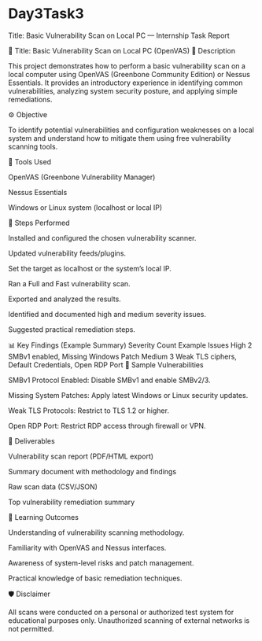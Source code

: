 # Day3Task3
Title: Basic Vulnerability Scan on Local PC — Internship Task Report

🧾 Title: Basic Vulnerability Scan on Local PC (OpenVAS)
📘 Description

This project demonstrates how to perform a basic vulnerability scan on a local computer using OpenVAS (Greenbone Community Edition) or Nessus Essentials.
It provides an introductory experience in identifying common vulnerabilities, analyzing system security posture, and applying simple remediations.

⚙️ Objective

To identify potential vulnerabilities and configuration weaknesses on a local system and understand how to mitigate them using free vulnerability scanning tools.

🧰 Tools Used

OpenVAS (Greenbone Vulnerability Manager)

Nessus Essentials

Windows or Linux system (localhost or local IP)

🧪 Steps Performed

Installed and configured the chosen vulnerability scanner.

Updated vulnerability feeds/plugins.

Set the target as localhost or the system’s local IP.

Ran a Full and Fast vulnerability scan.

Exported and analyzed the results.

Identified and documented high and medium severity issues.

Suggested practical remediation steps.

📊 Key Findings (Example Summary)
Severity	Count	Example Issues
High	2	SMBv1 enabled, Missing Windows Patch
Medium	3	Weak TLS ciphers, Default Credentials, Open RDP Port
🔐 Sample Vulnerabilities

SMBv1 Protocol Enabled: Disable SMBv1 and enable SMBv2/3.

Missing System Patches: Apply latest Windows or Linux security updates.

Weak TLS Protocols: Restrict to TLS 1.2 or higher.

Open RDP Port: Restrict RDP access through firewall or VPN.

🧾 Deliverables

Vulnerability scan report (PDF/HTML export)

Summary document with methodology and findings

Raw scan data (CSV/JSON)

Top vulnerability remediation summary

🧠 Learning Outcomes

Understanding of vulnerability scanning methodology.

Familiarity with OpenVAS and Nessus interfaces.

Awareness of system-level risks and patch management.

Practical knowledge of basic remediation techniques.

🛡️ Disclaimer

All scans were conducted on a personal or authorized test system for educational purposes only.
Unauthorized scanning of external networks is not permitted.
